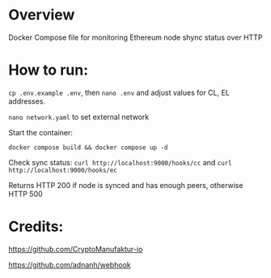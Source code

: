 # Overview

Docker Compose file for monitoring Ethereum node shync status over HTTP

# How to run:

`cp .env.example .env`, then `nano .env` and adjust values for CL, EL addresses. 

`nano network.yaml` to set external network

Start the container:

`docker compose build && docker compose up -d`

Check sync status: `curl http://localhost:9000/hooks/cc` and `curl http://localhost:9000/hooks/ec`

Returns HTTP 200 if node is synced and has enough peers, otherwise HTTP 500

# Credits:

https://github.com/CryptoManufaktur-io

https://github.com/adnanh/webhook